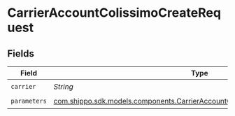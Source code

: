 # CarrierAccountColissimoCreateRequest


## Fields

| Field                                                                                                                                                        | Type                                                                                                                                                         | Required                                                                                                                                                     | Description                                                                                                                                                  | Example                                                                                                                                                      |
| ------------------------------------------------------------------------------------------------------------------------------------------------------------ | ------------------------------------------------------------------------------------------------------------------------------------------------------------ | ------------------------------------------------------------------------------------------------------------------------------------------------------------ | ------------------------------------------------------------------------------------------------------------------------------------------------------------ | ------------------------------------------------------------------------------------------------------------------------------------------------------------ |
| `carrier`                                                                                                                                                    | *String*                                                                                                                                                     | :heavy_check_mark:                                                                                                                                           | N/A                                                                                                                                                          | colissimo                                                                                                                                                    |
| `parameters`                                                                                                                                                 | [com.shippo.sdk.models.components.CarrierAccountColissimoCreateRequestParameters](../../models/components/CarrierAccountColissimoCreateRequestParameters.md) | :heavy_check_mark:                                                                                                                                           | N/A                                                                                                                                                          |                                                                                                                                                              |